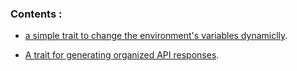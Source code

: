 ### Contents : 

* [a simple trait to change the environment's variables dynamiclly]('https://github.com/adnane-ka/my-helpers/blob/main/Helpers/LaravelEnvChanger.php'). 

* [A trait for generating organized API responses](https://github.com/adnane-ka/my-helpers/blob/main/Helpers/Formatter.php).